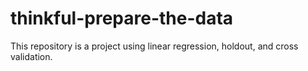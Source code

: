 # thinkful-prepare-the-data
This repository is a project using linear regression, holdout, and cross validation.
